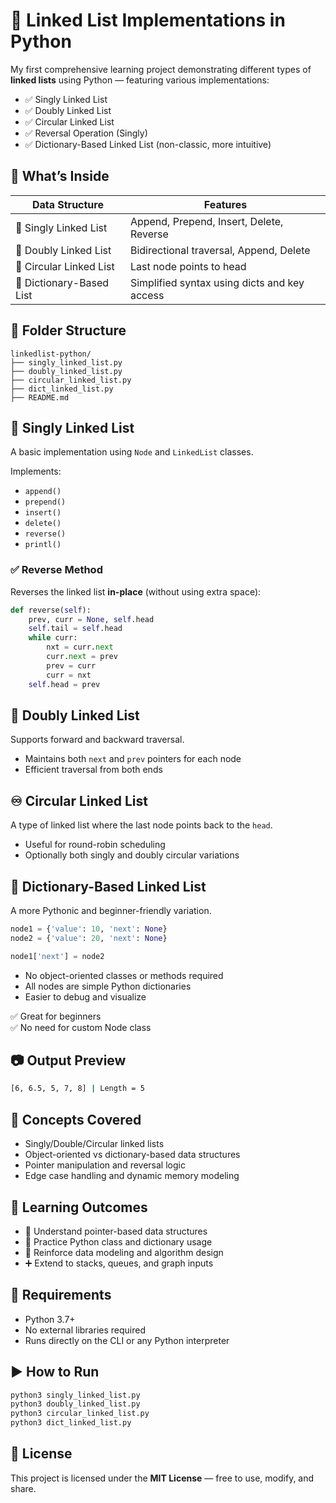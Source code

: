 # 🔗 Linked List Implementations in Python

My first comprehensive learning project demonstrating different types of **linked lists** using Python — featuring various implementations:

- ✅ Singly Linked List  
- ✅ Doubly Linked List  
- ✅ Circular Linked List  
- ✅ Reversal Operation (Singly)  
- ✅ Dictionary-Based Linked List (non-classic, more intuitive)

## 🚀 What’s Inside

| Data Structure            | Features                                      |
|---------------------------|-----------------------------------------------|
| 🔸 Singly Linked List     | Append, Prepend, Insert, Delete, Reverse      |
| 🔹 Doubly Linked List     | Bidirectional traversal, Append, Delete       |
| 🔁 Circular Linked List   | Last node points to head                      |
| 🧠 Dictionary-Based List  | Simplified syntax using dicts and key access  |

## 📂 Folder Structure

```
linkedlist-python/
├── singly_linked_list.py
├── doubly_linked_list.py
├── circular_linked_list.py
├── dict_linked_list.py
├── README.md
```

## 📌 Singly Linked List

A basic implementation using `Node` and `LinkedList` classes.

Implements:

- `append()`
- `prepend()`
- `insert()`
- `delete()`
- `reverse()`
- `printl()`

### ✅ Reverse Method

Reverses the linked list **in-place** (without using extra space):

```python
def reverse(self):
    prev, curr = None, self.head
    self.tail = self.head
    while curr:
        nxt = curr.next
        curr.next = prev
        prev = curr
        curr = nxt
    self.head = prev
```

## 🔁 Doubly Linked List

Supports forward and backward traversal.

- Maintains both `next` and `prev` pointers for each node
- Efficient traversal from both ends

## ♾️ Circular Linked List

A type of linked list where the last node points back to the `head`.

- Useful for round-robin scheduling
- Optionally both singly and doubly circular variations

## 🧠 Dictionary-Based Linked List

A more Pythonic and beginner-friendly variation.

```python
node1 = {'value': 10, 'next': None}
node2 = {'value': 20, 'next': None}

node1['next'] = node2
```

- No object-oriented classes or methods required
- All nodes are simple Python dictionaries
- Easier to debug and visualize

✅ Great for beginners  
✅ No need for custom Node class

## 📷 Output Preview

```bash
[6, 6.5, 5, 7, 8] | Length = 5
```

## 📘 Concepts Covered

- Singly/Double/Circular linked lists
- Object-oriented vs dictionary-based data structures
- Pointer manipulation and reversal logic
- Edge case handling and dynamic memory modeling

## 🎯 Learning Outcomes

- 🧩 Understand pointer-based data structures  
- 🤖 Practice Python class and dictionary usage  
- 🧠 Reinforce data modeling and algorithm design  
- ➕ Extend to stacks, queues, and graph inputs  

## 🧰 Requirements

- Python 3.7+  
- No external libraries required  
- Runs directly on the CLI or any Python interpreter

## ▶️ How to Run

```bash
python3 singly_linked_list.py
python3 doubly_linked_list.py
python3 circular_linked_list.py
python3 dict_linked_list.py
```

## 📝 License

This project is licensed under the **MIT License** — free to use, modify, and share.

